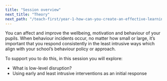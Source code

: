 ```yaml
---
title: "Session overview"
next_title: "Theory"
next_path: "/teach-first/year-1-how-can-you-create-an-effective-learning-environment/autumn-week-4-ect-theory"
---
```


You can affect and improve the wellbeing, motivation and behaviour of your pupils. When behaviour incidents occur, no matter how small or large, it’s important that you respond consistently in the least intrusive ways which align with your school’s behaviour policy or approach.

To support you to do this, in this session you will explore:

- What is low-level disruption?
- Using early and least intrusive interventions as an initial response
